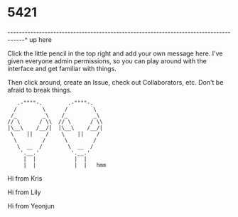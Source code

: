 # 5421

------------------------------------------------------------------------------------^ up here

Click the little pencil in the top right and add your own message here.
I've given everyone admin permissions, so you can play around with the interface and get familiar with things.

Then click around, create an Issue, check out Collaborators, etc.
Don't be afraid to break things.

       .-""""-.        .-""""-.
      /        \      /        \
     /_        _\    /_        _\
    // \      / \\  // \      / \\
    |\__\    /__/|  |\__\    /__/|
     \    ||    /    \    ||    /
      \        /      \        /
       \  __  /        \  __  / 
        '.__.'          '.__.'
         |  |            |  |
         |  |            |  |   hmm



Hi from Kris
		 
		 
Hi from Lily


Hi from Yeonjun
